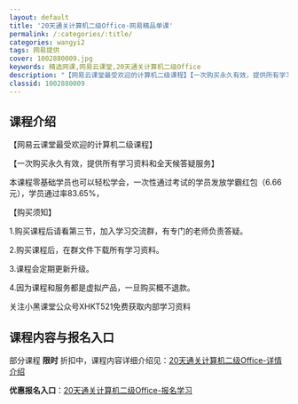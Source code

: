```yaml
---
layout: default
title: '20天通关计算机二级Office-网易精品单课'
permalink: /:categories/:title/
categories: wangyi2
tags: 网易提供
cover: 1002880009.jpg
keywords: 精选网课,网易云课堂,20天通关计算机二级Office
description: "【网易云课堂最受欢迎的计算机二级课程】【一次购买永久有效，提供所有学习资料和全天候答疑服务】本课程零基础学员也可以轻松学会，一次性通过考试的学员发放学霸红包（6.66元），学员通过率83.6"
classid: 1002880009
---
```


## 课程介绍

【网易云课堂最受欢迎的计算机二级课程】

【一次购买永久有效，提供所有学习资料和全天候答疑服务】

本课程零基础学员也可以轻松学会，一次性通过考试的学员发放学霸红包（6.66元），学员通过率83.65%，

【购买须知】

1.购买课程后请看第三节，加入学习交流群，有专门的老师负责答疑。

2.购买课程后，在群文件下载所有学习资料。

3.课程会定期更新升级。

4.因为课程和服务都是虚拟产品，一旦购买概不退款。

关注小黑课堂公众号XHKT521免费获取内部学习资料

## 课程内容与报名入口

部分课程 **限时** 折扣中，课程内容详细介绍见：[20天通关计算机二级Office-详情介绍](https://study.163.com/course/introduction/1002880009.htm?share=1&shareId=1025206652&utm_campaign=share&utm_medium=iphoneShare&utm_source=&utm_u=1025206652)

**优惠报名入口**：[20天通关计算机二级Office-报名学习](https://study.163.com/course/introduction/1002880009.htm?share=1&shareId=1025206652&utm_campaign=share&utm_medium=iphoneShare&utm_source=&utm_u=1025206652)

